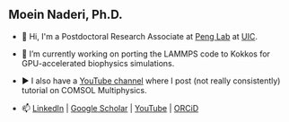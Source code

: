 ## Moein Naderi, Ph.D.

- 💬 Hi, I'm a Postdoctoral Research Associate at [Peng Lab](https://peng.lab.uic.edu/myresearch/) at [UIC](https://bme.uic.edu).
- 🔭 I’m currently working on porting the LAMMPS code to Kokkos for GPU-accelerated biophysics simulations.

- ▶️ I also have a [YouTube channel](https://www.youtube.com/@moeinpoi) where I post (not really consistently) tutorial on COMSOL Multiphysics. 

- 📫 [LinkedIn](https://www.linkedin.com/in/moein-naderi/) | [Google Scholar](https://scholar.google.com/citations?user=cc2HynoAAAAJ&hl=en&oi=ao) | [YouTube](https://www.youtube.com/@moeinpoi) | [ORCiD](https://orcid.org/0000-0001-8878-4492)
  
<!--
**moeinpoi/moeinpoi** is a ✨ _special_ ✨ repository because its `README.md` (this file) appears on your GitHub profile.

Here are some ideas to get you started:

- 🔭 I’m currently working on ...
- 🌱 I’m currently learning ...
- 👯 I’m looking to collaborate on ...
- 🤔 I’m looking for help with ...
- 💬 Ask me about ...
- 📫 How to reach me: ...
- 😄 Pronouns: ...
- ⚡ Fun fact: ...
-->
